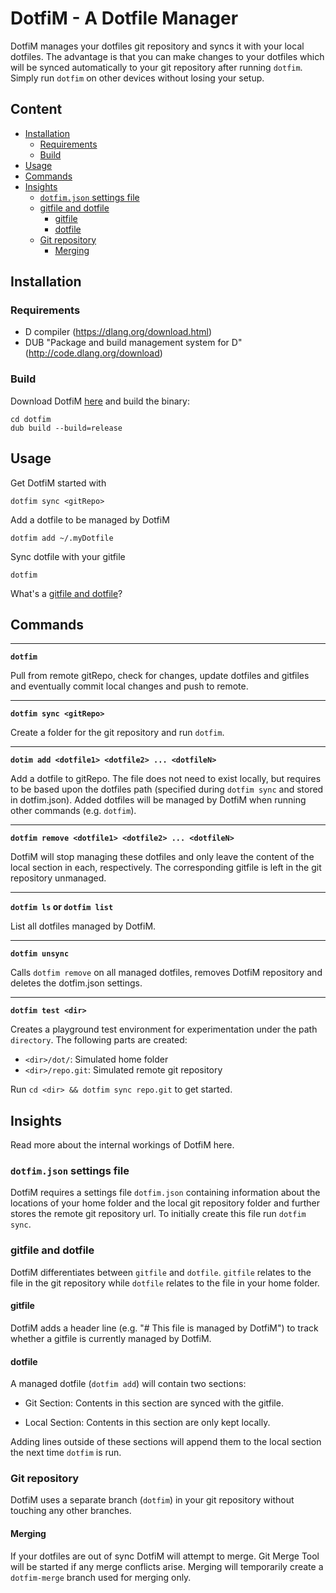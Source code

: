 # DotfiM - A Dotfile Manager

DotfiM manages your dotfiles git repository and syncs it with your local dotfiles.
The advantage is that you can make changes to your dotfiles which will be synced automatically to your git repository after running `dotfim`. Simply run `dotfim` on other devices without losing your setup.

## Content
<!-- vim-markdown-toc GFM -->

* [Installation](#installation)
    * [Requirements](#requirements)
    * [Build](#build)
* [Usage](#usage)
* [Commands](#commands)
* [Insights](#insights)
    * [`dotfim.json` settings file](#dotfimjson-settings-file)
    * [gitfile and dotfile](#gitfile-and-dotfile)
        * [gitfile](#gitfile)
        * [dotfile](#dotfile)
    * [Git repository](#git-repository)
        * [Merging](#merging)

<!-- vim-markdown-toc -->


## Installation

### Requirements
- D compiler (https://dlang.org/download.html)
- DUB "Package and build management system for D" (http://code.dlang.org/download)

### Build
Download DotfiM [here](https://github.com/Timoses/dotfim/releases/latest) and build the binary:
```
cd dotfim
dub build --build=release
```

## Usage

Get DotfiM started with

```
dotfim sync <gitRepo>
```

Add a dotfile to be managed by DotfiM

```
dotfim add ~/.myDotfile
```

Sync dotfile with your gitfile

```
dotfim
```

What's a [gitfile and dotfile](#gitfile-and-dotfile)?


## Commands

----
**`dotfim`**

Pull from remote gitRepo, check for changes, update dotfiles and gitfiles and eventually commit local changes and push to remote.

----
**`dotfim sync <gitRepo>`**

Create a folder for the git repository and run `dotfim`.

----
**`dotim add <dotfile1> <dotfile2> ... <dotfileN>`**

Add a dotfile to gitRepo. The file does not need to exist locally, but requires to be based upon the dotfiles path (specified during `dotfim sync` and stored in dotfim.json). Added dotfiles will be managed by DotfiM when running other commands (e.g. `dotfim`).

----
**`dotfim remove <dotfile1> <dotfile2> ... <dotfileN>`**

DotfiM will stop managing these dotfiles and only leave the content of the local section in each, respectively. The corresponding gitfile is left in the git repository unmanaged.

----
**`dotfim ls` or `dotfim list`**

List all dotfiles managed by DotfiM.

----
**`dotfim unsync`**

Calls `dotfim remove` on all managed dotfiles, removes DotfiM repository and deletes the dotfim.json settings.

----
**`dotfim test <dir>`**

Creates a playground test environment for experimentation under the path `directory`. The following parts are created:
* `<dir>/dot/`: Simulated home folder
* `<dir>/repo.git`: Simulated remote git repository

Run `cd <dir> && dotfim sync repo.git` to get started.


## Insights

Read more about the internal workings of DotfiM here.

### `dotfim.json` settings file
DotfiM requires a settings file `dotfim.json` containing information about the locations of your home folder and the local git repository folder and further stores the remote git repository url. To initially create this file run `dotfim sync`.

### gitfile and dotfile
DotfiM differentiates between `gitfile` and `dotfile`. `gitfile` relates to the file in the git repository while `dotfile` relates to the file in your home folder.

#### gitfile
DotfiM adds a header line (e.g. "# This file is managed by DotfiM") to track whether a gitfile is currently managed by DotfiM.

#### dotfile
A managed dotfile (`dotfim add`) will contain two sections:

* Git Section:
  Contents in this section are synced with the gitfile.

* Local Section:
  Contents in this section are only kept locally.

Adding lines outside of these sections will append them to the local section the next time `dotfim` is run.

### Git repository
DotfiM uses a separate branch (`dotfim`) in your git repository without touching any other branches.

#### Merging

If your dotfiles are out of sync DotfiM will attempt to merge. Git Merge Tool will be started if any merge conflicts arise. Merging will temporarily create a `dotfim-merge` branch used for merging only.
